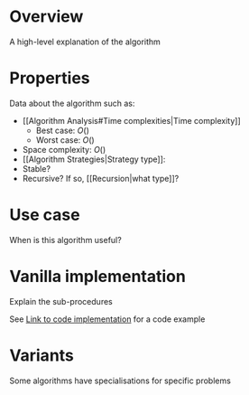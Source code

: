 # Overview
A high-level explanation of the algorithm

# Properties
Data about the algorithm such as:
- [[Algorithm Analysis#Time complexities|Time complexity]]
	- Best case: $O()$
	- Worst case: $O()$
- Space complexity: $O()$
- [[Algorithm Strategies|Strategy type]]: 
- Stable? 
- Recursive?  If so, [[Recursion|what type]]?

# Use case
When is this algorithm useful?

# Vanilla implementation
Explain the sub-procedures

See [Link to code implementation](https://example.com) for a code example

# Variants
Some algorithms have specialisations for specific problems
